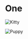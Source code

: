 # One

![Kitty](https://placekitten.com/400/200)

![Puppy](http://place-puppy.com/public-images/index-page/image4/410x280-lg.jpg)

